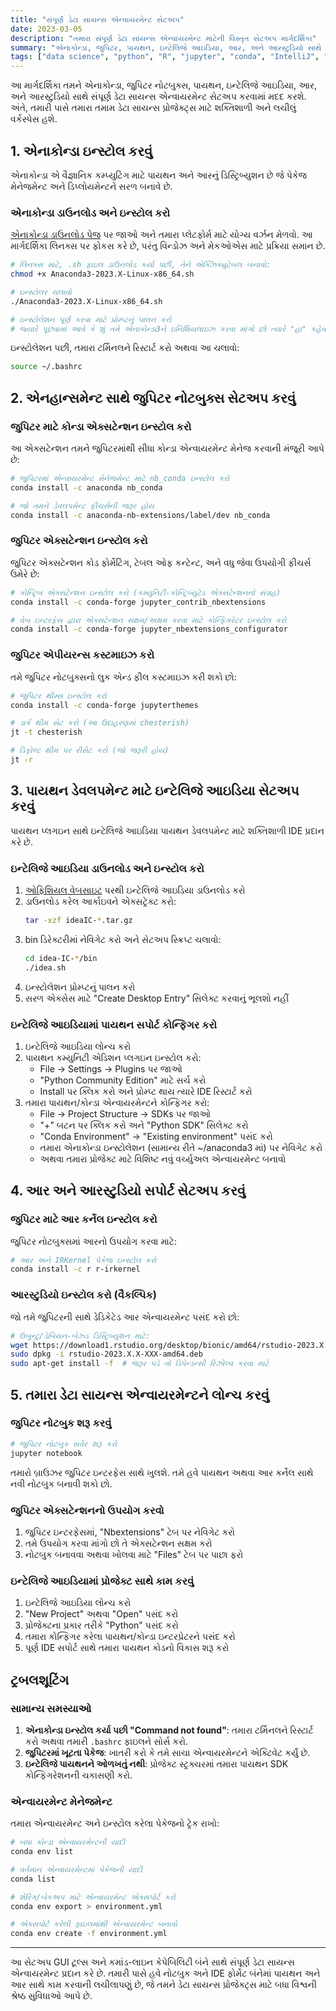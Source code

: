 ```yaml
---
title: "સંપૂર્ણ ડેટા સાયન્સ એન્વાયરમેન્ટ સેટઅપ"
date: 2023-03-05
description: "તમારા સંપૂર્ણ ડેટા સાયન્સ એન્વાયરમેન્ટ માટેની વિસ્તૃત સેટઅપ માર્ગદર્શિકા"
summary: "એનાકોન્ડા, જુપિટર, પાયથન, ઇન્ટેલિજે આઇડિયા, આર, અને આરસ્ટુડિયો સાથે શક્તિશાળી ડેટા સાયન્સ વર્કસ્પેસ કેવી રીતે કોન્ફિગર કરવું તે શીખો."
tags: ["data science", "python", "R", "jupyter", "conda", "IntelliJ", "setup", "tutorial"]
---
```


આ માર્ગદર્શિકા તમને એનાકોન્ડા, જુપિટર નોટબુક્સ, પાયથન, ઇન્ટેલિજે આઇડિયા, આર, અને આરસ્ટુડિયો સાથે સંપૂર્ણ ડેટા સાયન્સ એન્વાયરમેન્ટ સેટઅપ કરવામાં મદદ કરશે. અંતે, તમારી પાસે તમારા તમામ ડેટા સાયન્સ પ્રોજેક્ટ્સ માટે શક્તિશાળી અને લચીલું વર્કસ્પેસ હશે.

## 1. એનાકોન્ડા ઇન્સ્ટોલ કરવું

એનાકોન્ડા એ વૈજ્ઞાનિક કમ્પ્યુટિંગ માટે પાયથન અને આરનું ડિસ્ટ્રિબ્યુશન છે જે પેકેજ મેનેજમેન્ટ અને ડિપ્લોયમેન્ટને સરળ બનાવે છે.

### એનાકોન્ડા ડાઉનલોડ અને ઇન્સ્ટોલ કરો

[એનાકોન્ડા ડાઉનલોડ પેજ](https://www.anaconda.com/products/distribution) પર જાઓ અને તમારા પ્લેટફોર્મ માટે યોગ્ય વર્ઝન મેળવો. આ માર્ગદર્શિકા લિનક્સ પર ફોકસ કરે છે, પરંતુ વિન્ડોઝ અને મેકઓએસ માટે પ્રક્રિયા સમાન છે.

```bash
# લિનક્સ માટે, .sh ફાઇલ ડાઉનલોડ કર્યા પછી, તેને એક્ઝિક્યુટેબલ બનાવો:
chmod +x Anaconda3-2023.X-Linux-x86_64.sh

# ઇન્સ્ટોલર ચલાવો
./Anaconda3-2023.X-Linux-x86_64.sh

# ઇન્સ્ટોલેશન પૂર્ણ કરવા માટે પ્રોમ્પ્ટનું પાલન કરો
# જ્યારે પૂછવામાં આવે કે શું તમે એનાકોન્ડા3ને ઇનિશિયલાઇઝ કરવા માંગો છો ત્યારે "હા" કહેવાનું યાદ રાખો
```

ઇન્સ્ટોલેશન પછી, તમારા ટર્મિનલને રિસ્ટાર્ટ કરો અથવા આ ચલાવો:

```bash
source ~/.bashrc
```

## 2. એનહાન્સમેન્ટ સાથે જુપિટર નોટબુક્સ સેટઅપ કરવું

### જુપિટર માટે કોન્ડા એક્સટેન્શન ઇન્સ્ટોલ કરો

આ એક્સટેન્શન તમને જુપિટરમાંથી સીધા કોન્ડા એન્વાયરમેન્ટ મેનેજ કરવાની મંજૂરી આપે છે:

```bash
# જુપિટરમાં એન્વાયરમેન્ટ મેનેજમેન્ટ માટે nb_conda ઇન્સ્ટોલ કરો
conda install -c anaconda nb_conda

# જો તમને ડેવલપમેન્ટ ફીચર્સની જરૂર હોય
conda install -c anaconda-nb-extensions/label/dev nb_conda
```

### જુપિટર એક્સટેન્શન ઇન્સ્ટોલ કરો

જુપિટર એક્સટેન્શન કોડ ફોર્મેટિંગ, ટેબલ ઓફ કન્ટેન્ટ, અને વધુ જેવા ઉપયોગી ફીચર્સ ઉમેરે છે:

```bash
# કોન્ટ્રિબ એક્સટેન્શન ઇન્સ્ટોલ કરો (કમ્યુનિટી-કોન્ટ્રિબ્યુટેડ એક્સટેન્શનનો સંગ્રહ)
conda install -c conda-forge jupyter_contrib_nbextensions 

# વેબ ઇન્ટરફેસ દ્વારા એક્સટેન્શન સક્ષમ/અક્ષમ કરવા માટે કોન્ફિગરેટર ઇન્સ્ટોલ કરો
conda install -c conda-forge jupyter_nbextensions_configurator
```

### જુપિટર એપીયરન્સ કસ્ટમાઇઝ કરો

તમે જુપિટર નોટબુક્સનો લુક એન્ડ ફીલ કસ્ટમાઇઝ કરી શકો છો:

```bash
# જુપિટર થીમ્સ ઇન્સ્ટોલ કરો
conda install -c conda-forge jupyterthemes

# ડાર્ક થીમ સેટ કરો (આ ઉદાહરણમાં chesterish)
jt -t chesterish

# ડિફોલ્ટ થીમ પર રીસેટ કરો (જો જરૂરી હોય)
jt -r
```

## 3. પાયથન ડેવલપમેન્ટ માટે ઇન્ટેલિજે આઇડિયા સેટઅપ કરવું

પાયથન પ્લગઇન સાથે ઇન્ટેલિજે આઇડિયા પાયથન ડેવલપમેન્ટ માટે શક્તિશાળી IDE પ્રદાન કરે છે.

### ઇન્ટેલિજે આઇડિયા ડાઉનલોડ અને ઇન્સ્ટોલ કરો

1. [ઓફિશિયલ વેબસાઇટ](https://www.jetbrains.com/idea/download/#section=linux) પરથી ઇન્ટેલિજે આઇડિયા ડાઉનલોડ કરો
2. ડાઉનલોડ કરેલ આર્કાઇવને એક્સટ્રેક્ટ કરો:
   ```bash
   tar -xzf ideaIC-*.tar.gz
   ```
3. bin ડિરેક્ટરીમાં નેવિગેટ કરો અને સેટઅપ સ્ક્રિપ્ટ ચલાવો:
   ```bash
   cd idea-IC-*/bin
   ./idea.sh
   ```
4. ઇન્સ્ટોલેશન પ્રોમ્પ્ટનું પાલન કરો
5. સરળ એક્સેસ માટે "Create Desktop Entry" સિલેક્ટ કરવાનું ભૂલશો નહીં

### ઇન્ટેલિજે આઇડિયામાં પાયથન સપોર્ટ કોન્ફિગર કરો

1. ઇન્ટેલિજે આઇડિયા લોન્ચ કરો
2. પાયથન કમ્યુનિટી એડિશન પ્લગઇન ઇન્સ્ટોલ કરો:
   - File → Settings → Plugins પર જાઓ
   - "Python Community Edition" માટે સર્ચ કરો
   - Install પર ક્લિક કરો અને પ્રોમ્પ્ટ થાય ત્યારે IDE રિસ્ટાર્ટ કરો
3. તમારા પાયથન/કોન્ડા એન્વાયરમેન્ટને કોન્ફિગર કરો:
   - File → Project Structure → SDKs પર જાઓ
   - "+" બટન પર ક્લિક કરો અને "Python SDK" સિલેક્ટ કરો
   - "Conda Environment" → "Existing environment" પસંદ કરો
   - તમારા એનાકોન્ડા ઇન્સ્ટોલેશન (સામાન્ય રીતે ~/anaconda3 માં) પર નેવિગેટ કરો
   - અથવા તમારા પ્રોજેક્ટ માટે વિશિષ્ટ નવું વર્ચ્યુઅલ એન્વાયરમેન્ટ બનાવો

## 4. આર અને આરસ્ટુડિયો સપોર્ટ સેટઅપ કરવું

### જુપિટર માટે આર કર્નેલ ઇન્સ્ટોલ કરો

જુપિટર નોટબુક્સમાં આરનો ઉપયોગ કરવા માટે:

```bash
# આર અને IRKernel પેકેજ ઇન્સ્ટોલ કરો
conda install -c r r-irkernel
```

### આરસ્ટુડિયો ઇન્સ્ટોલ કરો (વૈકલ્પિક)

જો તમે જુપિટરની સાથે ડેડિકેટેડ આર એન્વાયરમેન્ટ પસંદ કરો છો:

```bash
# ઉબુન્ટુ/ડેબિયન-બેઝ્ડ ડિસ્ટ્રિબ્યુશન માટે:
wget https://download1.rstudio.org/desktop/bionic/amd64/rstudio-2023.X.X-XXX-amd64.deb
sudo dpkg -i rstudio-2023.X.X-XXX-amd64.deb
sudo apt-get install -f  # જરૂર પડે તો ડિપેન્ડન્સી રિઝોલ્વ કરવા માટે
```

## 5. તમારા ડેટા સાયન્સ એન્વાયરમેન્ટને લોન્ચ કરવું

### જુપિટર નોટબુક શરૂ કરવું

```bash
# જુપિટર નોટબુક સર્વર શરૂ કરો
jupyter notebook
```

તમારો બ્રાઉઝર જુપિટર ઇન્ટરફેસ સાથે ખુલશે. તમે હવે પાયથન અથવા આર કર્નેલ સાથે નવી નોટબુક બનાવી શકો છો.

### જુપિટર એક્સટેન્શનનો ઉપયોગ કરવો

1. જુપિટર ઇન્ટરફેસમાં, "Nbextensions" ટેબ પર નેવિગેટ કરો
2. તમે ઉપયોગ કરવા માંગો છો તે એક્સટેન્શન સક્ષમ કરો
3. નોટબુક બનાવવા અથવા ખોલવા માટે "Files" ટેબ પર પાછા ફરો

### ઇન્ટેલિજે આઇડિયામાં પ્રોજેક્ટ સાથે કામ કરવું

1. ઇન્ટેલિજે આઇડિયા લોન્ચ કરો
2. "New Project" અથવા "Open" પસંદ કરો
3. પ્રોજેક્ટના પ્રકાર તરીકે "Python" પસંદ કરો
4. તમારા કોન્ફિગર કરેલા પાયથન/કોન્ડા ઇન્ટરપ્રેટરને પસંદ કરો
5. પૂર્ણ IDE સપોર્ટ સાથે તમારા પાયથન કોડનો વિકાસ શરૂ કરો

## ટ્રબલશૂટિંગ

### સામાન્ય સમસ્યાઓ

1. **એનાકોન્ડા ઇન્સ્ટોલ કર્યા પછી "Command not found"**: તમારા ટર્મિનલને રિસ્ટાર્ટ કરો અથવા તમારી `.bashrc` ફાઇલને સોર્સ કરો.
2. **જુપિટરમાં ખૂટતા પેકેજ**: ખાતરી કરો કે તમે સાચા એન્વાયરમેન્ટને એક્ટિવેટ કર્યું છે.
3. **ઇન્ટેલિજે પાયથનને ઓળખતું નથી**: પ્રોજેક્ટ સ્ટ્રક્ચરમાં તમારા પાયથન SDK કોન્ફિગરેશનની ચકાસણી કરો.

### એન્વાયરમેન્ટ મેનેજમેન્ટ

તમારા એન્વાયરમેન્ટ અને ઇન્સ્ટોલ કરેલા પેકેજનો ટ્રેક રાખો:

```bash
# બધા કોન્ડા એન્વાયરમેન્ટની યાદી
conda env list

# વર્તમાન એન્વાયરમેન્ટમાં પેકેજની યાદી
conda list

# શેરિંગ/બેકઅપ માટે એન્વાયરમેન્ટ એક્સપોર્ટ કરો
conda env export > environment.yml

# એક્સપોર્ટ કરેલી ફાઇલમાંથી એન્વાયરમેન્ટ બનાવો
conda env create -f environment.yml
```

---

આ સેટઅપ GUI ટૂલ્સ અને કમાંડ-લાઇન કેપેબિલિટી બંને સાથે સંપૂર્ણ ડેટા સાયન્સ એન્વાયરમેન્ટ પ્રદાન કરે છે. તમારી પાસે હવે નોટબુક અને IDE ફોર્મેટ બંનેમાં પાયથન અને આર સાથે કામ કરવાની લચીલાપણું છે, જે તમને ડેટા સાયન્સ પ્રોજેક્ટ્સ માટે બધા વિશ્વની શ્રેષ્ઠ સુવિધાઓ આપે છે.